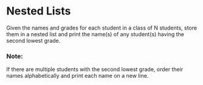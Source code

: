 # Nested Lists

Given the names and grades for each student in a class of N students, 
store them in a nested list and print the name(s) of any student(s) 
having the second lowest grade.

### Note:
If there are multiple students with the second lowest grade, 
order their names alphabetically and print each name on a new line.
